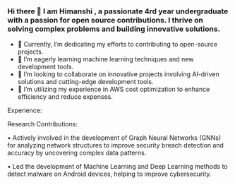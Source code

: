 ### Hi there 👋 I am Himanshi , a passionate 4rd year undergraduate with a passion for open source contributions. I thrive on solving complex problems and building innovative solutions.

- 🔭 Currently, I’m dedicating my efforts to contributing to open-source projects.
- 🌱 I’m eagerly learning machine learning techniques and new development tools.
- 👯 I’m looking to collaborate on innovative projects involving AI-driven solutions and cutting-edge development tools.
- 🤔 I’m utilizing my experience in AWS cost optimization to enhance efficiency and reduce expenses.

Experience:

Research Contributions:

•	Actively involved in the development of Graph Neural Networks (GNNs) for analyzing network structures to improve security breach detection and accuracy by uncovering complex data patterns.

•	Led the development of Machine Learning and Deep Learning methods to detect malware on Android devices, helping to improve cybersecurity.


